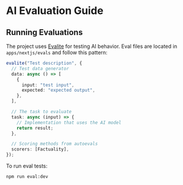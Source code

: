 # AI Evaluation Guide

## Running Evaluations

The project uses [Evalite](https://evalite.dev/) for testing AI behavior. Eval files are located in `apps/nextjs/evals` and follow this pattern:

```typescript
evalite("Test description", {
  // Test data generator
  data: async () => [
    {
      input: "test input",
      expected: "expected output",
    },
  ],

  // The task to evaluate
  task: async (input) => {
    // Implementation that uses the AI model
    return result;
  },

  // Scoring methods from autoevals
  scorers: [Factuality],
});
```

To run eval tests:

```sh
npm run eval:dev
```
